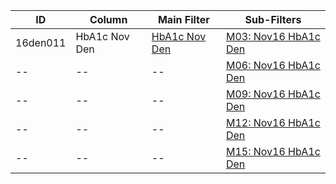 ID | Column | Main Filter | Sub-Filters | 
-- | ------ | -------| -----------|
16den011| HbA1c Nov Den | [HbA1c Nov Den](https://github.com/Edward-Yao31/Salud-Y-Vida-Report/blob/master/main-filters/den/HbA1c%20Nov%20Den) | [M03: Nov16 HbA1c Den](https://github.com/Edward-Yao31/Salud-Y-Vida-Report/blob/master/sub-filters/den/M03:%20Nov16%20HbA1c%20Den)
-- | --| --|[M06: Nov16 HbA1c Den](https://github.com/Edward-Yao31/Salud-Y-Vida-Report/blob/master/sub-filters/den/M06:%20Nov16%20HbA1c%20Den)|
-- | --| --|[M09: Nov16 HbA1c Den](https://github.com/Edward-Yao31/Salud-Y-Vida-Report/blob/master/sub-filters/den/M09:%20Nov16%20HbA1c%20Den)|
-- | --| --|[M12: Nov16 HbA1c Den](https://github.com/Edward-Yao31/Salud-Y-Vida-Report/blob/master/sub-filters/den/M12:%20Nov16%20HbA1c%20Den)|
-- | --| --|[M15: Nov16 HbA1c Den](https://github.com/Edward-Yao31/Salud-Y-Vida-Report/blob/master/sub-filters/den/M15:%20Nov16%20HbA1c%20Den)|
